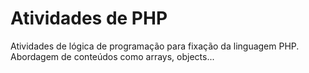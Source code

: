 # Atividades de PHP

Atividades de lógica de programação para fixação da linguagem PHP.
Abordagem de conteúdos como arrays, objects...
